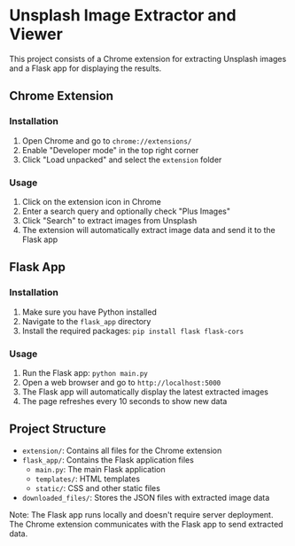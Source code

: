 # Unsplash Image Extractor and Viewer

This project consists of a Chrome extension for extracting Unsplash images and a Flask app for displaying the results.

## Chrome Extension

### Installation
1. Open Chrome and go to `chrome://extensions/`
2. Enable "Developer mode" in the top right corner
3. Click "Load unpacked" and select the `extension` folder

### Usage
1. Click on the extension icon in Chrome
2. Enter a search query and optionally check "Plus Images"
3. Click "Search" to extract images from Unsplash
4. The extension will automatically extract image data and send it to the Flask app

## Flask App

### Installation
1. Make sure you have Python installed
2. Navigate to the `flask_app` directory
3. Install the required packages: `pip install flask flask-cors`

### Usage
1. Run the Flask app: `python main.py`
2. Open a web browser and go to `http://localhost:5000`
3. The Flask app will automatically display the latest extracted images
4. The page refreshes every 10 seconds to show new data

## Project Structure
- `extension/`: Contains all files for the Chrome extension
- `flask_app/`: Contains the Flask application files
  - `main.py`: The main Flask application
  - `templates/`: HTML templates
  - `static/`: CSS and other static files
- `downloaded_files/`: Stores the JSON files with extracted image data

Note: The Flask app runs locally and doesn't require server deployment. The Chrome extension communicates with the Flask app to send extracted data.
